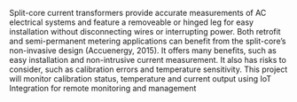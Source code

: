 Split-core current transformers provide accurate measurements of AC electrical systems and feature a removeable or hinged leg for easy installation without disconnecting wires or interrupting power. Both retrofit and semi-permanent metering applications can benefit from the split-core’s non-invasive design (Accuenergy, 2015). It offers many benefits, such as easy installation and non-intrusive current measurement. It also has risks to consider, such as calibration errors and temperature sensitivity. 
This project will monitor calibration status, temperature and current output using IoT Integration for remote monitoring and management

